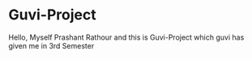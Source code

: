 # Guvi-Project
Hello, Myself Prashant Rathour and this is Guvi-Project which guvi has given me in 3rd Semester
